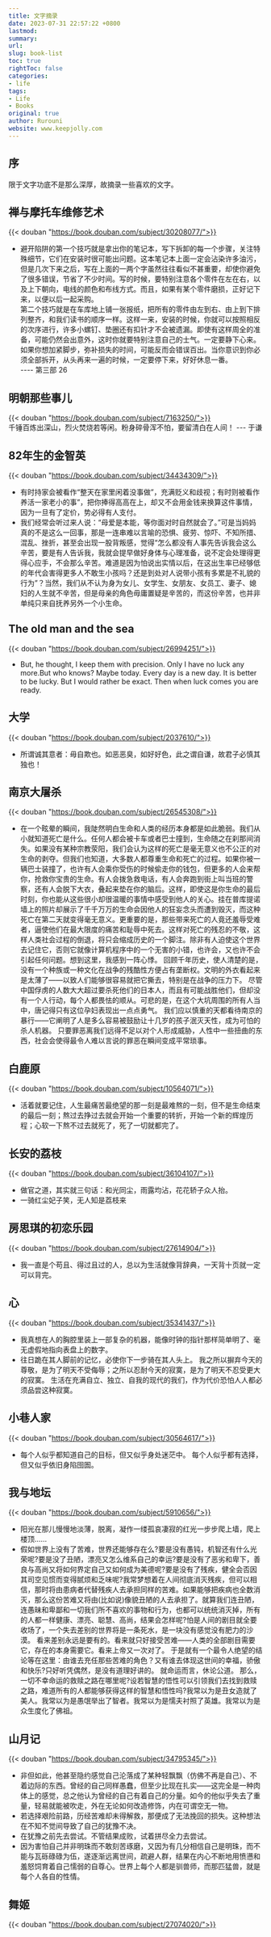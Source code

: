 ```yaml
---
title: 文字摘录
date: 2023-07-31 22:57:22 +0800
lastmod: 
summary: 
url: 
slug: book-list
toc: true
rightToc: false
categories: 
- life
tags: 
- Life
- Books
original: true
author: Rurouni
website: www.keepjolly.com
---
```

## 序
限于文字功底不是那么深厚，故摘录一些喜欢的文字。

## 禅与摩托车维修艺术
{{< douban "https://book.douban.com/subject/30208077/">}}

- 避开陷阱的第一个技巧就是拿出你的笔记本，写下拆卸的每一个步骤，关注特殊细节，它们在安装时很可能出问题。这本笔记本上面一定会沾染许多油污，但是几次下来之后，写在上面的一两个字虽然往往看似不甚重要，却使你避免了很多错误，节省了不少时间。写的时候，要特别注意各个零件在左在右，以及上下朝向，电线的颜色和布线方式。而且，如果有某个零件磨损，正好记下来，以便以后一起采购。<br />第二个技巧就是在车库地上铺一张报纸，把所有的零件由左到右、由上到下排列整齐，和我们读书的顺序一样。这样一来，安装的时候，你就可以按照相反的次序进行，许多小螺钉、垫圈还有扣针才不会被遗漏。即使有这样周全的准备，可能仍然会出意外，这时你就要特别注意自己的士气。一定要静下心来。如果你想加紧脚步，弥补损失的时间，可能反而会错误百出。当你意识到你必须全部拆开，从头再来一遍的时候，一定要停下来，好好休息一番。 <br />---- 第三部 26
## 明朝那些事儿
{{< douban "https://book.douban.com/subject/7163250/">}}<br />千锤百炼出深山，烈火焚烧若等闲。粉身碎骨浑不怕，要留清白在人间！ --- 于谦
## 82年生的金智英
{{< douban "https://book.douban.com/subject/34434309/">}}

- 有时持家会被看作“整天在家里闲着没事做”，充满贬义和歧视；有时则被看作养活一家老小的事”，把你捧得高高在上，却又不会用金钱来换算这件事情，因为一旦有了定价，势必得有人支付。
- 我们经常会听过来人说：“母爱是本能，等你面对时自然就会了。”可是当妈妈真的不是这么一回事，那是一连串难以言喻的恐惧、疲劳、惊吓、不知所措、混乱、挫折，甚至会出现一股背叛感，觉得“怎么都没有人事先告诉我会这么辛苦，要是有人告诉我，我就会提早做好身体与心理准备，说不定会处理得更得心应手，不会那么辛苦。难道是因为怕说出实情以后，在这出生率已经够低的年代会害得更多人不敢生小孩吗？还是到处对人说带小孩有多累是不礼貌的行为”？当然，我们从不认为身为女儿、女学生、女朋友、女员工、妻子、媳妇的人生就不辛苦，但是母亲的角色毋庸置疑是辛苦的，而这份辛苦，也并非单纯只来自抚养另外一个小生命。
## The old man and the sea
{{< douban "https://book.douban.com/subject/26994251/">}}

- But, he thought, I keep them with precision. Only I have no luck any more.But who knows? Maybe today. Every day is a new day. It is better to be lucky. But I would rather be exact. Then when luck comes you are ready. 
## 大学
{{< douban "https://book.douban.com/subject/2037610/">}}

- 所谓诚其意者：毋自欺也。如恶恶臭，如好好色，此之谓自谦，故君子必慎其独也！
## 南京大屠杀
{{< douban "https://book.douban.com/subject/26545308/">}}

- 在一个眩晕的瞬间，我陡然明白生命和人类的经历本身都是如此脆弱。我们从小就知道死亡是什么。任何人都会被卡车或者巴士撞到，生命随之在刹那间消失。如果没有某种宗教荥阳，我们会认为这样的死亡是毫无意义也不公正的对生命的剥夺。但我们也知道，大多数人都尊重生命和死亡的过程。如果你被一辆巴士装撞了，也许有人会乘你受伤的时候偷走你的钱包，但更多的人会来帮你，抢救你宝贵的生命。有人会拨急救电话，有人会奔跑到街上叫当班的警察，还有人会脱下大衣，叠起来垫在你的脑后。这样，即使这是你生命的最后时刻，你也能从这些很小却很温暖的事情中感受到他人的关心。挂在普库提诺墙上的照片却展示了千千万万的生命会因他人的狂妄念头而遭到毁灭，而这种死亡在第二天就变得毫无意义。更重要的是，那些带来死亡的人竟还羞辱受难者，逼使他们在最大限度的痛苦和耻辱中死去。这样对死亡的残忍的不敬，这样人类社会过程的倒退，将只会缩成历史的一个脚注。除非有人迫使这个世界去记住它，否则它就像计算机程序中的一个无害的小错，也许会，又也许不会引起任何问题。想到这里，我感到一阵心悸。 回顾千年历史，使人清楚的是，没有一个种族或一种文化在战争的残酷性方便占有垄断权。文明的外衣看起来是太薄了——以致人们能够很容易就把它撕去，特别是在战争的压力下。 尽管中国俘虏的人数大大超过要杀死他们的日本人，而且有可能战胜他们，但却没有一个人行动，每个人都畏怯的顺从。可悲的是，在这个大坑周围的所有人当中，唐记得只有这位孕妇表现出一点点勇气。 我们应以慎重的天都看待南京的暴行——它阐明了人是多么容易被鼓励让十几岁的孩子泯灭天性，成为可怕的杀人机器。 只要罪恶离我们远得不足以对个人形成威胁，人性中一些扭曲的东西，社会会使得最令人难以言说的罪恶在瞬间变成平常琐事。
## 白鹿原
{{< douban "https://book.douban.com/subject/10564071/">}}

- 活着就要记住，人生最痛苦最绝望的那一刻是最难熬的一刻，但不是生命结束的最后一刻；熬过去挣过去就会开始一个重要的转折，开始一个新的辉煌历程；心软一下熬不过去就死了，死了一切就都完了。
## 长安的荔枝
{{< douban "https://book.douban.com/subject/36104107/">}}

- 做官之道，其实就三句话：和光同尘，雨露均沾，花花轿子众人抬。
- 一骑红尘妃子笑，无人知是荔枝来
## 房思琪的初恋乐园
{{< douban  "https://book.douban.com/subject/27614904/">}}

- 我一直是个苟且、得过且过的人，总以为生活就像背辞典，一天背十页就一定可以背完。
## 心
{{< douban "https://book.douban.com/subject/35341437/">}}

- 我真想在人的胸腔里装上一部复杂的机器，能像时钟的指针那样简单明了、毫无虚假地指向表盘上的数字。
- 往日跪在其人脚前的记忆，必使你下一步骑在其人头上。 我之所以摒弃今天的尊敬，是为了明天不受侮辱；之所以忍耐今天的寂寞，是为了明天不忍受更大的寂寞。 生活在充满自立、独立、自我的现代的我们，作为代价恐怕人人都必须品尝这种寂寞。
## 小巷人家
{{< douban "https://book.douban.com/subject/30564617/">}}

- 每个人似乎都知道自己的目标，但又似乎身处迷茫中。 每个人似乎都有选择，但又似乎依旧身陷囹圄。
## 我与地坛
{{< douban "https://book.douban.com/subject/5910656/">}}

- 阳光在那儿慢慢地淡薄，脱离，凝作一缕孤哀凄寂的红光一步步爬上墙，爬上楼顶……
- 假如世界上没有了苦难，世界还能够存在么?要是没有愚钝，机智还有什么光荣呢?要是没了丑陋，漂亮又怎么维系自己的幸运?要是没有了恶劣和卑下，善良与高尚又将如何界定自己又如何成为美德呢?要是没有了残疾，健全会否因其司空见惯而变得腻烦和乏味呢?我常梦想着在人间彻底消灭残疾，但可以相信，那时将由患病者代替残疾人去承担同样的苦难。如果能够把疾病也全数消灭，那么这份苦难又将由(比如说)像貌丑陋的人去承担了。就算我们连丑陋，连愚昧和卑鄙和一切我们所不喜欢的事物和行为，也都可以统统消灭掉，所有的人都一样健康、漂亮、聪慧、高尚，结果会怎样呢?怕是人间的剧目就全要收场了，一个失去差别的世界将是一条死水，是一块没有感觉没有肥力的沙漠。 看来差别永远是要有的。看来就只好接受苦难——人类的全部剧目需要它，存在的本身需要它。看来上帝又一次对了。 于是就有一个最令人绝望的结论等在这里：由谁去充任那些苦难的角色？又有谁去体现这世间的幸福，骄傲和快乐?只好听凭偶然，是没有道理好讲的。 就命运而言，休论公道。 那么，一切不幸命运的救赎之路在哪里呢?设若智慧的悟性可以引领我们去找到救赎之路，难道所有的人都能够获得这样的智慧和悟性吗?我常以为是丑女造就了美人。我常以为是愚氓举出了智者。我常以为是懦夫衬照了英雄。我常以为是众生度化了佛祖。
## 山月记
{{< douban "https://book.douban.com/subject/34795345/">}}

- 非但如此，他甚至隐约感觉自己沦落成了某种轻飘飘（仿佛不再是自己）、不着边际的东西。曾经的自己同样愚蠢，但至少比现在扎实——这完全是一种肉体上的感觉，总之他认为曾经的自己有着自己的分量。如今的他似乎失去了重量，轻易就能被吹走，外在无论如何改造修饰，内在可谓空无一物。
- 若选择艰险前路，历经苦难却未得解救，那便成了无法挽回的损失。这种想法在不知不觉间导致了自己的犹豫不决。
- 在犹豫之前先去尝试。不管结果成败，试着拼尽全力去尝试。
- 因为害怕自己并非明珠而不敢刻苦琢磨，又因为有几分相信自己是明珠，而不能与瓦砾碌碌为伍，遂逐渐远离世间，疏避人群，结果在内心不断地用愤懑和羞怒饲育着自己懦弱的自尊心。世界上每个人都是驯兽师，而那匹猛兽，就是每个人各自的性情。
## 舞姬
{{< douban "https://book.douban.com/subject/27074020/">}}
